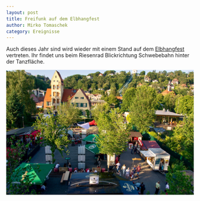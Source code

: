 ```yaml
---
layout: post
title: Freifunk auf dem Elbhangfest
author: Mirko Tomaschek
category: Ereignisse
---
```


Auch dieses Jahr sind wird wieder mit einem Stand auf dem [Elbhangfest](http://www.elbhangfest.de/) vertreten. Ihr findet uns beim Riesenrad Blickrichtung Schwebebahn hinter der Tanzfläche.

![(elbhangfest_2019.jpg)](/images_blog/elbhangfest_2019.jpg)
